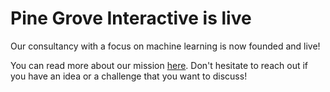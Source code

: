 # Pine Grove Interactive is live


Our consultancy with a focus on machine learning is now founded and live!

You can read more about our mission [here](/about). Don't hesitate to reach out if you have an idea or a challenge that you want to discuss!

